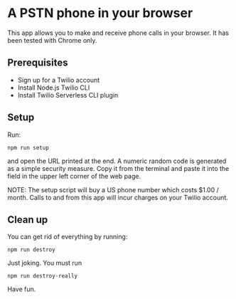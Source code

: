 # A PSTN phone in your browser

This app allows you to make and receive phone calls in your browser. It has been tested with Chrome only.

## Prerequisites

* Sign up for a Twilio account
* Install Node.js Twilio CLI
* Install Twilio Serverless CLI plugin

## Setup

Run:

    npm run setup

and open the URL printed at the end. A numeric random code is generated as a simple security measure. Copy it from the terminal and paste it into the field in the upper left corner of the web page.

NOTE: The setup script will buy a US phone number which costs $1.00 / month. Calls to and from this app will incur charges on your Twilio account.

## Clean up

You can get rid of everything by running:

    npm run destroy

Just joking. You must run

    npm run destroy-really

Have fun.
